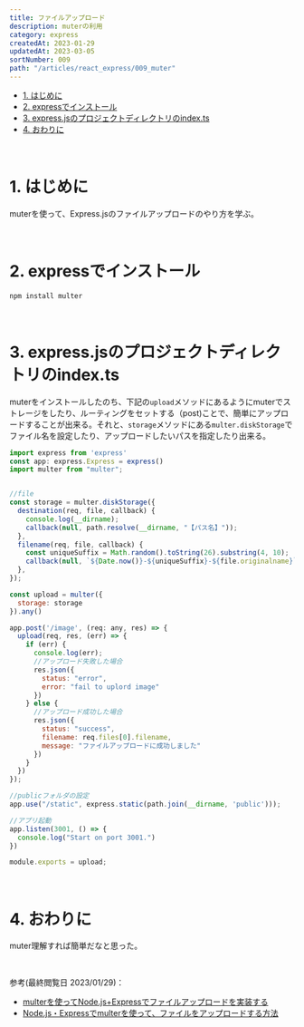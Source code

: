```yaml
---
title: ファイルアップロード
description: muterの利用
category: express
createdAt: 2023-01-29
updatedAt: 2023-03-05
sortNumber: 009
path: "/articles/react_express/009_muter"
---
```


<nuxt-content-wrapper>

- [1. はじめに](#1-はじめに)
- [2. expressでインストール](#2-expressでインストール)
- [3. express.jsのプロジェクトディレクトリのindex.ts](#3-expressjsのプロジェクトディレクトリのindexts)
- [4. おわりに](#4-おわりに)

<br>

# 1. はじめに
muterを使って、Express.jsのファイルアップロードのやり方を学ぶ。

<br>

# 2. expressでインストール
```
npm install multer
```

<br>

# 3. express.jsのプロジェクトディレクトリのindex.ts
muterをインストールしたのち、下記の`upload`メソッドにあるようにmuterでストレージをしたり、ルーティングをセットする（post)ことで、簡単にアップロードすることが出来る。それと、`storage`メソッドにある`multer.diskStorage`でファイル名を設定したり、アップロードしたいパスを指定したり出来る。

```js
import express from 'express'
const app: express.Express = express()
import multer from "multer";


//file
const storage = multer.diskStorage({
  destination(req, file, callback) {
    console.log(__dirname);
    callback(null, path.resolve(__dirname, "【パス名】"));
  },
  filename(req, file, callback) {
    const uniqueSuffix = Math.random().toString(26).substring(4, 10);
    callback(null, `${Date.now()}-${uniqueSuffix}-${file.originalname}`);
  },
});

const upload = multer({
  storage: storage
}).any()

app.post('/image', (req: any, res) => {
  upload(req, res, (err) => {
    if (err) {
      console.log(err);
      //アップロード失敗した場合
      res.json({
        status: "error",
        error: "fail to uplord image"
      })
    } else {
      //アップロード成功した場合
      res.json({
        status: "success",
        filename: req.files[0].filename,
        message: "ファイルアップロードに成功しました"
      })
    }
  })
});

//publicフォルダの設定
app.use("/static", express.static(path.join(__dirname, 'public')));

//アプリ起動
app.listen(3001, () => {
  console.log("Start on port 3001.")
})

module.exports = upload;

```

<br>

# 4. おわりに
muter理解すれば簡単だなと思った。

<br>

参考(最終閲覧日 2023/01/29)：
- [multerを使ってNode.js+Expressでファイルアップロードを実装する](https://moewe-net.com/nodejs/multer)
- [Node.js・Expressでmulterを使って、ファイルをアップロードする方法](https://qiita.com/tronicboy/items/e71c5f22a5a7da0faa36)

<br>

</nuxt-content-wrapper>
